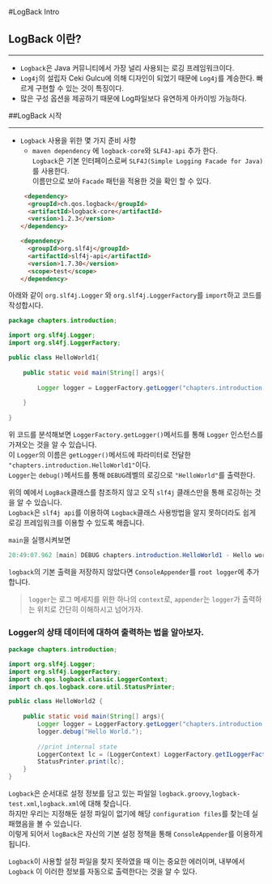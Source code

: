 #LogBack Intro

## LogBack 이란?

---
- `Logback`은 Java 커뮤니티에서 가장 널리 사용되는 로깅 프레임워크이다.
- `Log4j`의 설립자 Ceki Gulcu에 의해 디자인이 되었기 때문에 `Log4j`를 계승한다. 빠르게 구현할 수 있는 것이 특징이다.
- 많은 구성 옵션을 제공하기 때문에 Log파일보다 유연하게 아카이빙 가능하다.

##LogBack 시작

---
- `Logback` 사용을 위한 몇 가지 준비 사항
  - `maven dependency` 에 `logback-core`와 `SLF4J-api` 추가 한다.    
    `Logback`은 기본 인터페이스로써 `SLF4J(Simple Logging Facade for Java)`를 사용한다.  
    이름만으로 보아 `Facade` 패턴을 적용한 것을 확인 할 수 있다.
  ```html
   <dependency>
    <groupId>ch.qos.logback</groupId>
    <artifactId>logback-core</artifactId>
    <version>1.2.3</version>
  </dependency>
  
  <dependency>
    <groupId>org.slf4j</groupId>
    <artifactId>slf4j-api</artifactId>
    <version>1.7.30</version>
    <scope>test</scope>
  </dependency>
  ```
아래와 같이 `org.slf4j.Logger` 와 `org.slf4j.LoggerFactory`를 `import`하고 코드를 작성합시다.
```java
package chapters.introduction;

import org.slf4j.Logger;
import org.sl4fj.LoggerFactory;

public class HelloWorld1{
    
    public static void main(String[] args){
        
        Logger logger = LoggerFactory.getLogger("chapters.introduction.HelloWorld1");
        
    }
    
}
```
위 코드를 분석해보면
`LoggerFactory.getLogger()`메서드를 통해 `Logger` 인스턴스를 가져오는 것을 알 수 있습니다.  
이 `Logger`의 이름은 `getLogger()`메서드에 파라미터로 전달한 `"chapters.introduction.HelloWorld1"`이다.  
`Logger`는 `debug()`메서드를 통해 `DEBUG`레벨의 로깅으로 `"HelloWorld"`를 출력한다.  
  
위의 예에서 `LogBack`클래스를 참조하지 않고 오직 `slf4j` 클래스만을 통해 로깅하는 것을 알 수 있습니다.  
`Logback`은 `slf4j api`를 이용하여 `Logback`클래스 사용방법을 알지 못하더라도 쉽게 로깅 프레임워크를 이용할 수 있도록 해줍니다.  

`main`을 실행시켜보면 
```java
20:49:07.962 [main] DEBUG chapters.introduction.HelloWorld1 - Hello world.
```
`logback`의 기본 출력을 저장하지 않았다면 `ConsoleAppender`를 `root logger`에 추가합니다.
> `logger`는 로그 메세지를 위한 하나의 `context`로, `appender`는 `logger`가 출력하는 위치로 간단히 이해하시고 넘어가자.


### Logger의 상태 데이터에 대하여 출력하는 법을 알아보자.
```java
package chapters.introduction;

import org.slf4j.Logger;
import org.slf4j.LoggerFactory;
import ch.qos.logback.classic.LoggerContext;
import ch.qos.logback.core.util.StatusPrinter;

public class HelloWorld2 {
    
    public static void main(String[] args){
        Logger logger = LoggerFactory.getLogger("chapters.introduction.HelloWorld2");
        logger.debug("Hello World.");
        
        //print internal state
        LoggerContext lc = (LoggerContext) LoggerFactory.getILoggerFactory();
        StatusPrinter.print(lc); 
    }
}
```
`Logback`은 순서대로 설정 정보를 담고 있는 파일일 `logback.groovy`,`logback-test.xml`,`logback.xml`에 대해 찾습니다.  
하지만 우리는 지정해둔 설정 파일이 없기에 해당 `configuration files`를 찾는데 실패했음을 볼 수 있습니다.  
이렇게 되어서 `logBack`은 자신의 기본 설정 정책을 통해 `ConsoleAppender`를 이용하게 됩니다.

`Logback`이 사용할 설정 파일을 찾지 못하였을 때 이는 중요한 에러이며, 내부에서 `Logback` 이 이러한 정보를 자동으로 출력한다는 것을 알 수 있다.